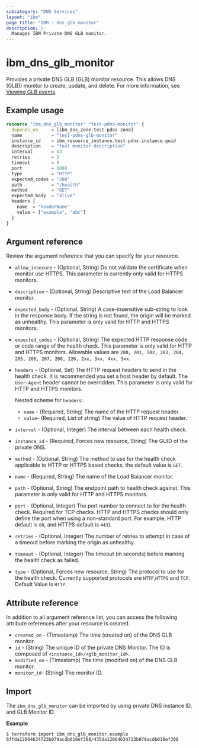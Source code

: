 ```yaml
---
subcategory: "DNS Services"
layout: "ibm"
page_title: "IBM : dns_glb_monitor"
description: |-
  Manages IBM Private DNS GLB monitor.
---
```


# ibm_dns_glb_monitor

Provides a private DNS GLB (GLB) monitor resource. This allows DNS (GLB)) monitor to create, update, and delete. For more information, see [Viewing GLB events](https://cloud.ibm.com/docs/dns-svcs?topic=dns-svcs-health-check-events). 


## Example usage

```terraform
resource "ibm_dns_glb_monitor" "test-pdns-monitor" {
  depends_on     = [ibm_dns_zone.test-pdns-zone]
  name           = "test-pdns-glb-monitor"
  instance_id    = ibm_resource_instance.test-pdns-instance.guid
  description    = "test monitor description"
  interval       = 63
  retries        = 3
  timeout        = 8
  port           = 8080
  type           = "HTTP"
  expected_codes = "200"
  path           = "/health"
  method         = "GET"
  expected_body  = "alive"
  headers {
    name  = "headerName"
    value = ["example", "abc"]
  }
}
```

## Argument reference
Review the argument reference that you can specify for your resource. 

- `allow_insecure` - (Optional, String) Do not validate the certificate when monitor use HTTPS. This parameter is currently only valid for HTTPS monitors.
- `description` - (Optional, String)  Descriptive text of the Load Balancer monitor.
- `expected_body` - (Optional, String) A case-insensitive sub-string to look in the response body. If the string is not found, the origin will be marked as unhealthy. This parameter is only valid for HTTP and HTTPS monitors.
- `expected_codes` - (Optional, String) The expected HTTP response code or code range of the health check. This parameter is only valid for HTTP and HTTPS monitors. Allowable values are `200, 201, 202, 203, 204, 205, 206, 207, 208, 226, 2xx, 3xx, 4xx, 5xx`.
- `headers` - (Optional, Set) The HTTP request headers to send in the health check. It is recommended you set a host header by default. The `User-Agent` header cannot be overridden. This parameter is only valid for HTTP and HTTPS monitors.

  Nested scheme for `headers`:
	- `name` - (Required, String) The name of the HTTP request header.
  - `value`- (Required, List of string) The value of HTTP request header.
- `interval` - (Optional, Integer) The interval between each health check.
- `instance_id` - (Required, Forces new resource, String) The GUID of the private DNS.
- `method` - (Optional, String) The method to use for the health check applicable to HTTP or HTTPS based checks, the default value is `GET`.
- `name` - (Required, String) The name of the Load Balancer monitor.
- `path` - (Optional, String) The endpoint path to health check against. This parameter is only valid for HTTP and HTTPS monitors.
- `port` - (Optional, Integer) The port number to connect to for the health check. Required for TCP checks. HTTP and HTTPS checks should only define the port when using a non-standard port. For example, HTTP  default is `80`, and HTTPS default is `443`).
- `retries` - (Optional, Integer) The number of retries to attempt in case of a timeout before marking the origin as unhealthy.
- `timeout` - (Optional, Integer) The timeout (in seconds) before marking the health check as failed.
- `type` - (Optional, Forces new resource, String) The protocol to use for the health check. Currently supported protocols are `HTTP`,`HTTPS` and `TCP`. Default Value is `HTTP`.

## Attribute reference
In addition to all argument reference list, you can access the following attribute references after your resource is created. 

- `created_on` - (Timestamp) The time (created on) of the DNS GLB monitor. 
- `id` - (String) The unique ID of the private DNS Monitor. The ID is composed of `<instance_id>/<glb_monitor_id>`. 
- `modified_on` - (Timestamp) The time (modified on) of the DNS GLB monitor.
- `monitor_id`- (String) The monitor ID.

## Import
The `ibm_dns_glb_monitor` can be imported by using private DNS instance ID, and GLB Monitor ID.

**Example**

```
$ terraform import ibm_dns_glb_monitor.example 6ffda12064634723b079acdb018ef308/435da12064634723b079acdb018ef308
```
